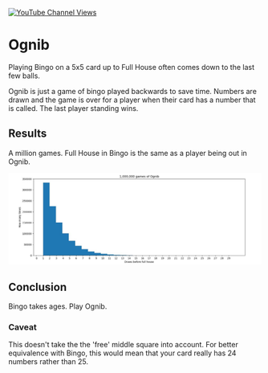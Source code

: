 [![YouTube Channel Views](https://img.shields.io/youtube/channel/views/UCz5BOU9J9pB_O0B8-rDjCWQ?label=YouTube&style=social)](https://www.youtube.com/channel/UCz5BOU9J9pB_O0B8-rDjCWQ)

# Ognib

Playing Bingo on a 5x5 card up to Full House often comes down to the last few balls. 

Ognib is just a game of bingo played backwards to save time. Numbers are drawn and the game is over for a player when their card has a number that is called. The last player standing wins.

## Results

A million games. Full House in Bingo is the same as a player being out in Ognib.

![Alt text](images/ognib.jpg?raw=true "Title")

## Conclusion

Bingo takes ages. Play Ognib.

### Caveat

This doesn't take the the 'free' middle square into account. For better equivalence with Bingo, this would mean that your card really has 24 numbers rather than 25.
